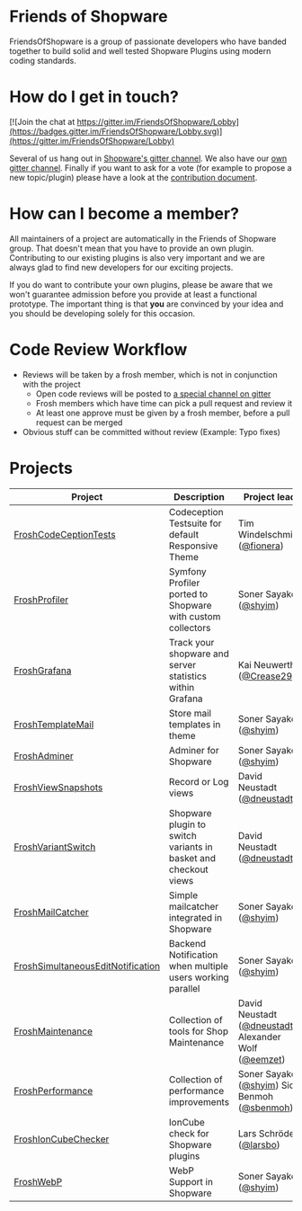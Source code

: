 # Friends of Shopware

FriendsOfShopware is a group of passionate developers who have banded together to build solid and well tested Shopware Plugins using modern coding standards.


# How do I get in touch?

[![Join the chat at https://gitter.im/FriendsOfShopware/Lobby](https://badges.gitter.im/FriendsOfShopware/Lobby.svg)](https://gitter.im/FriendsOfShopware/Lobby)

Several of us hang out in [Shopware's gitter channel](https://gitter.im/shopware/shopware). 
We also have our [own gitter channel](https://gitter.im/FriendsOfShopware/Lobby). 
Finally if you want to ask for a vote (for example to propose a new topic/plugin) please have a look at the [contribution document](CONTRIBUTING.md).


# How can I become a member?

All maintainers of a project are automatically in the Friends of Shopware group. 
That doesn't mean that you have to provide an own plugin. 
Contributing to our existing plugins is also very important and we are always glad to find new developers for our exciting projects.

If you do want to contribute your own plugins, please be aware that we won't guarantee admission before you provide at least a functional prototype.
The important thing is that **you** are convinced by your idea and you should be developing solely for this occasion.


# Code Review Workflow

* Reviews will be taken by a frosh member, which is not in conjunction with the project
  * Open code reviews will be posted to [a special channel on gitter](https://gitter.im/FriendsOfShopware/openreviews)
  * Frosh members which have time can pick a pull request and review it
  * At least one approve must be given by a frosh member, before a pull request can be merged
* Obvious stuff can be committed without review (Example: Typo fixes)


# Projects

| Project | Description | Project lead |
|---------|-------------|--------------|
| [FroshCodeCeptionTests](https://github.com/FriendsOfShopware/FroshCodeCeptionTests) | Codeception Testsuite for default Responsive Theme | Tim Windelschmidt ([@fionera](https://github.com/fionera)) |
| [FroshProfiler](https://github.com/FriendsOfShopware/FroshProfiler) | Symfony Profiler ported to Shopware with custom collectors | Soner Sayakci ([@shyim](https://github.com/shyim)) |
| [FroshGrafana](https://github.com/FriendsOfShopware/FroshGrafana) | Track your shopware and server statistics within Grafana | Kai Neuwerth ([@Crease29](https://github.com/Crease29)) |
| [FroshTemplateMail](https://github.com/FriendsOfShopware/FroshTemplateMail) | Store mail templates in theme | Soner Sayakci ([@shyim](https://github.com/shyim)) |
| [FroshAdminer](https://github.com/FriendsOfShopware/FroshAdminer) | Adminer for Shopware  | Soner Sayakci ([@shyim](https://github.com/shyim)) |
| [FroshViewSnapshots](https://github.com/FriendsOfShopware/FroshViewSnapshots) | Record or Log views | David Neustadt ([@dneustadt](https://github.com/dneustadt)) |
| [FroshVariantSwitch](https://github.com/FriendsOfShopware/FroshVariantSwitch) | Shopware plugin to switch variants in basket and checkout views | David Neustadt ([@dneustadt](https://github.com/dneustadt)) |
| [FroshMailCatcher](https://github.com/FriendsOfShopware/FroshMailCatcher) | Simple mailcatcher integrated in Shopware | Soner Sayakci ([@shyim](https://github.com/shyim)) |
| [FroshSimultaneousEditNotification](https://github.com/FriendsOfShopware/FroshSimultaneousEditNotification) | Backend Notification when multiple users working parallel | Soner Sayakci ([@shyim](https://github.com/shyim)) |
| [FroshMaintenance](https://github.com/FriendsOfShopware/FroshMaintenance) | Collection of tools for Shop Maintenance | David Neustadt ([@dneustadt](https://github.com/dneustadt)) Alexander Wolf ([@eemzet](https://github.com/eemzet)) |
| [FroshPerformance](https://github.com/FriendsOfShopware/FroshPerformance) | Collection of performance improvements | Soner Sayakci ([@shyim](https://github.com/shyim)) Sidi Benmoh ([@sbenmoh](https://github.com/sbenmoh)) |
| [FroshIonCubeChecker](https://github.com/FriendsOfShopware/FroshIonCubeChecker) | IonCube check for Shopware plugins | Lars Schröder ([@larsbo](https://github.com/larsbo)) |
| [FroshWebP](https://github.com/FriendsOfShopware/FroshWebP) | WebP Support in Shopware | Soner Sayakci ([@shyim](https://github.com/shyim)) |
